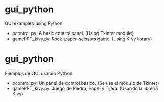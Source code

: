 <h1>gui_python</h1>
<p>GUI examples using Python</p>

<ul>
<li>pcontrol.py: A basic control panel. (Using Tkinter module)</li>
<li>gamePPT_kivy.py: Rock–paper–scissors game. (Using Kivy library)</li>
</ul>

<h1>gui_python</h1>
<p>Ejemplos de GUI usando Python</p>

<ul>
<li>pcontrol.py: Un panel de control básico. (Se usa el módulo de Tkinter)</li>
<li>gamePPT_kivy.py: Juego de Piedra, Papel y Tijera. (Usando la librería Kivy)</li>
</ul>
